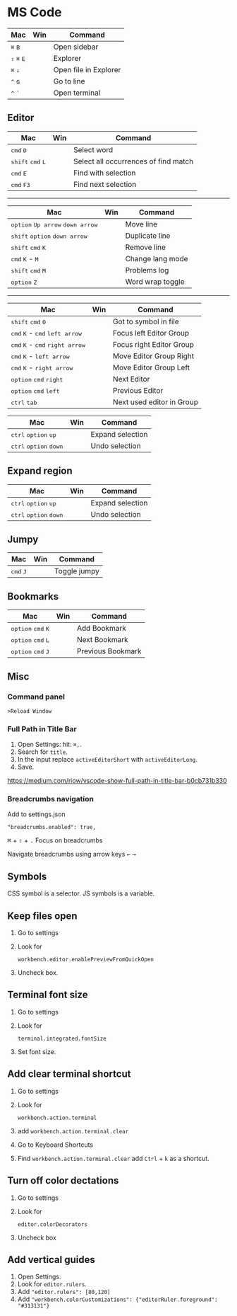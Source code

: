 # MS Code

|Mac|Win|Command|
|---|---|---|
|<kbd>⌘</kbd> <kbd>B</kbd>				||Open sidebar|
|<kbd>⇧</kbd> <kbd>⌘</kbd> <kbd>E</kbd>	||Explorer|
|<kbd>⌘</kbd> <kbd>↓</kbd>				||Open file in Explorer|
|<kbd>^</kbd> <kbd>G</kbd>				||Go to line|
|<kbd>^</kbd> <kbd>`</kbd>				||Open terminal|

## Editor

|Mac|Win|Command|
|---|---|---|
|<kbd>cmd</kbd> <kbd>D</kbd>					||Select word|
|<kbd>shift</kbd> <kbd>cmd</kbd> <kbd>L</kbd>	||Select all occurrences of find match|
|<kbd>cmd</kbd> <kbd>E</kbd>					||Find with selection|
|<kbd>cmd</kbd> <kbd>F3</kbd>					||Find next selection|

---

|Mac|Win|Command|
|---|---|---|
|<kbd>option</kbd> <kbd>Up arrow</kbd> <kbd>down arrow</kbd>||Move line|
|<kbd>shift</kbd> <kbd>option</kbd> <kbd>down arrow</kbd>	||Duplicate line|
|<kbd>shift</kbd> <kbd>cmd</kbd> <kbd>K</kbd>				||Remove line|
|<kbd>cmd</kbd> <kbd>K</kbd> - <kbd>M</kbd>					||Change lang mode|
|<kbd>shift</kbd> <kbd>cmd</kbd> <kbd>M</kbd>				||Problems log|
|<kbd>option</kbd> <kbd>Z</kbd>								||Word wrap toggle|

---

|Mac|Win|Command|
|---|---|---|
|<kbd>shift</kbd> <kbd>cmd</kbd> <kbd>O</kbd>						||Got to symbol in file|
|<kbd>cmd</kbd> <kbd>K</kbd> - <kbd>cmd</kbd> <kbd>left arrow</kbd>	||Focus left Editor Group|
|<kbd>cmd</kbd> <kbd>K</kbd> - <kbd>cmd</kbd> <kbd>right arrow</kbd>||Focus right Editor Group|
|<kbd>cmd</kbd> <kbd>K</kbd> - <kbd>left arrow</kbd>				||Move Editor Group Right|
|<kbd>cmd</kbd> <kbd>K</kbd> - <kbd>right arrow</kbd>				||Move Editor Group Left|
|<kbd>option</kbd> <kbd>cmd</kbd> <kbd>right</kbd>					||Next Editor|
|<kbd>option</kbd> <kbd>cmd</kbd> <kbd>left</kbd>					||Previous Editor|
|<kbd>ctrl</kbd> <kbd>tab</kbd>										||Next used editor in Group|


|Mac|Win|Command|
|---|---|---|
|<kbd>ctrl</kbd> <kbd>option</kbd> <kbd>up</kbd>	||Expand selection|
|<kbd>ctrl</kbd> <kbd>option</kbd> <kbd>down</kbd>	||Undo selection|


## Expand region

|Mac|Win|Command|
|---|---|---|
|<kbd>ctrl</kbd> <kbd>option</kbd> <kbd>up</kbd>	||Expand selection|
|<kbd>ctrl</kbd> <kbd>option</kbd> <kbd>down</kbd>	||Undo selection|


## Jumpy

|Mac|Win|Command|
|---|---|---|
|<kbd>cmd</kbd> <kbd>J</kbd>||Toggle jumpy|


## Bookmarks

|Mac|Win|Command|
|---|---|---|
|<kbd>option</kbd> <kbd>cmd</kbd> <kbd>K</kbd>||Add Bookmark|
|<kbd>option</kbd> <kbd>cmd</kbd> <kbd>L</kbd>||Next Bookmark|
|<kbd>option</kbd> <kbd>cmd</kbd> <kbd>J</kbd>||Previous Bookmark|


## Misc

### Command panel

	>Reload Window

### Full Path in Title Bar

1. Open Settings: hit: `⌘,`.
2. Search for `title`.
3. In the input replace `activeEditorShort` with `activeEditorLong`.
4. Save.

<https://medium.com/riow/vscode-show-full-path-in-title-bar-b0cb731b330>


### Breadcrumbs navigation

Add to settings.json

	"breadcrumbs.enabled": true,

<kbd>⌘</kbd> + <kbd>⇧</kbd> + <kbd>.</kbd> Focus on breadcrumbs

Navigate breadcrumbs using arrow keys <kbd>←</kbd> <kbd>→</kbd>



## Symbols

CSS symbol is a selector.
JS symbols is a variable.

## Keep files open

1. Go to settings
2. Look for

	`workbench.editor.enablePreviewFromQuickOpen`

3. Uncheck box.

## Terminal font size

1. Go to settings
2. Look for

	`terminal.integrated.fontSize`

3. Set font size.

## Add clear terminal shortcut

1. Go to settings
2. Look for

	`workbench.action.terminal`

3. add `workbench.action.terminal.clear`
4. Go to Keyboard Shortcuts
5. Find `workbench.action.terminal.clear` add `Ctrl` + `k` as a shortcut.

## Turn off color dectations

1. Go to settings
2. Look for

	`editor.colorDecorators`

3. Uncheck box

## Add vertical guides

1. Open Settings.
2. Look for `editor.rulers`.
3. Add `"editor.rulers": [80,120]`
4. Add `"workbench.colorCustomizations": {"editorRuler.foreground": "#313131"}`
